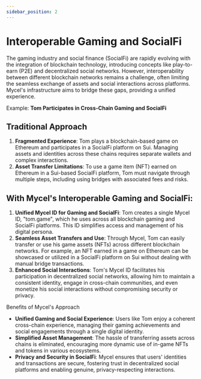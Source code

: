 ```yaml
---
sidebar_position: 2
---
```


# Interoperable Gaming and SocialFi

The gaming industry and social finance (SocialFi) are rapidly evolving with the integration of blockchain technology, introducing concepts like play-to-earn (P2E) and decentralized social networks. However, interoperability between different blockchain networks remains a challenge, often limiting the seamless exchange of assets and social interactions across platforms. Mycel's infrastructure aims to bridge these gaps, providing a unified experience.

Example: **Tom Participates in Cross-Chain Gaming and SocialFi**

## Traditional Approach

1. **Fragmented Experience**: Tom plays a blockchain-based game on Ethereum and participates in a SocialFi platform on Sui. Managing assets and identities across these chains requires separate wallets and complex interactions.
2. **Asset Transfer Limitations**: To use a game item (NFT) earned on Ethereum in a Sui-based SocialFi platform, Tom must navigate through multiple steps, including using bridges with associated fees and risks.

## With Mycel's Interoperable Gaming and SocialFi:

1. **Unified Mycel ID for Gaming and SocialFi**: Tom creates a single Mycel ID, "tom.game", which he uses across all blockchain gaming and SocialFi platforms. This ID simplifies access and management of his digital persona.
2. **Seamless Asset Transfers and Use**: Through Mycel, Tom can easily transfer or use his game assets (NFTs) across different blockchain networks. For example, an NFT earned in a game on Ethereum can be showcased or utilized in a SocialFi platform on Sui without dealing with manual bridge transactions.
3. **Enhanced Social Interactions**: Tom's Mycel ID facilitates his participation in decentralized social networks, allowing him to maintain a consistent identity, engage in cross-chain communities, and even monetize his social interactions without compromising security or privacy.

Benefits of Mycel's Approach

- **Unified Gaming and Social Experience**: Users like Tom enjoy a coherent cross-chain experience, managing their gaming achievements and social engagements through a single digital identity.
- **Simplified Asset Management**: The hassle of transferring assets across chains is eliminated, encouraging more dynamic use of in-game NFTs and tokens in various ecosystems.
- **Privacy and Security in SocialFi**: Mycel ensures that users' identities and transactions are secure, fostering trust in decentralized social platforms and enabling genuine, privacy-respecting interactions.
